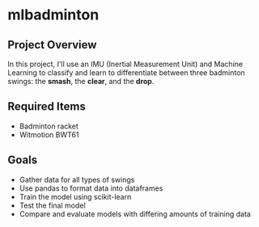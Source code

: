 # mlbadminton

## Project Overview
In this project, I'll use an IMU (Inertial Measurement Unit) and Machine Learning to classify and learn to differentiate between three badminton swings: the **smash**, the **clear**, and the **drop**.

## Required Items
- Badminton racket
- Witmotion BWT61

## Goals
- Gather data for all types of swings
- Use pandas to format data into dataframes
- Train the model using scikit-learn
- Test the final model
- Compare and evaluate models with differing amounts of training data
